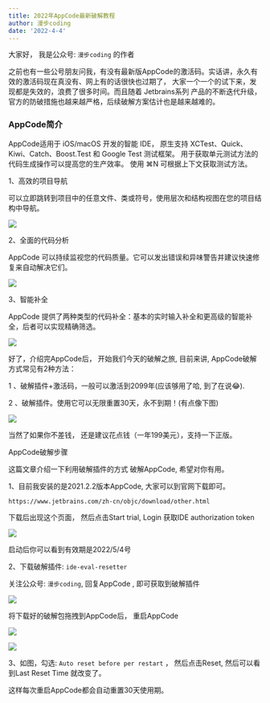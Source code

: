 ```yaml
---
title: 2022年AppCode最新破解教程
author: 漫步coding
date: '2022-4-4'
---
```




大家好， 我是公众号: `漫步coding` 的作者
   

之前也有一些公号朋友问我，有没有最新版AppCode的激活码。实话讲，永久有效的激活码现在真没有、网上有的话很快也过期了， 大家一个一个的试下来，发现都是失效的，浪费了很多时间。而且随着 Jetbrains系列 产品的不断迭代升级，官方的防破措施也越来越严格，后续破解方案估计也是越来越难的。

### AppCode简介


AppCode适用于 iOS/macOS 开发的智能 IDE， 原生支持 XCTest、Quick、Kiwi、Catch、Boost.Test 和 Google Test 测试框架。 用于获取单元测试方法的代码生成操作可以提高您的生产效率。 使用 ⌘N 可根据上下文获取测试方法。

1、高效的项目导航

可以立即跳转到项目中的任意文件、类或符号，使用层次和结构视图在您的项目结构中导航。


![](https://images.xiaozhuanlan.com/uploads/photo/2022/2899934e-371f-4680-931d-f9eeb4c47a96.png)

2、全面的代码分析

AppCode 可以持续监视您的代码质量。它可以发出错误和异味警告并建议快速修复来自动解决它们。

![](https://images.xiaozhuanlan.com/uploads/photo/2022/2faa2dc6-8144-4e5d-a61e-a1b9511c28e6.png)

3、智能补全

AppCode 提供了两种类型的代码补全：基本的实时输入补全和更高级的智能补全，后者可以实现精确筛选。


![](https://images.xiaozhuanlan.com/uploads/photo/2022/13240dd3-b149-4857-935d-88bbf1ca086f.png)

好了，介绍完AppCode后， 开始我们今天的破解之旅, 目前来讲, AppCode破解方式常见有2种方法：

1 、破解插件+激活码，一般可以激活到2099年(应该够用了哈, 到了在说😂).

2 、破解插件。使用它可以无限重置30天，永不到期！(有点像下图)

![](https://images.xiaozhuanlan.com/uploads/photo/2022/e82c27a3-0b0f-444e-860a-59a74daadb21.png)

当然了如果你不差钱， 还是建议花点钱（一年199美元），支持一下正版。

AppCode破解步骤

这篇文章介绍一下利用破解插件的方式 破解AppCode, 希望对你有用。

1、目前我安装的是2021.2.2版本AppCode, 大家可以到官网下载即可。

```https://www.jetbrains.com/zh-cn/objc/download/other.html```

下载后出现这个页面， 然后点击Start trial, Login 获取IDE authorization token

![](https://images.xiaozhuanlan.com/uploads/photo/2022/e7277086-0210-4e96-a872-3bfad5a611c6.png)


启动后你可以看到有效期是2022/5/4号


2、下载破解插件: `ide-eval-resetter`

关注公众号: `漫步coding`, 回复AppCode , 即可获取到破解插件

![](https://images.xiaozhuanlan.com/uploads/photo/2022/5cb0c91e-fd83-4a04-8df6-65fb602b3834.png)




将下载好的破解包拖拽到AppCode后， 重启AppCode

![](https://images.xiaozhuanlan.com/uploads/photo/2022/d9a4bba9-0543-4e04-8d89-7035391964c2.png)

![](https://images.xiaozhuanlan.com/uploads/photo/2022/4664b086-71c6-4a9c-bfc6-12576f37ecf4.png)


3、如图，勾选: `Auto reset before per restart` ， 然后点击Reset, 然后可以看到Last Reset Time 就改变了。

这样每次重启AppCode都会自动重置30天使用期。